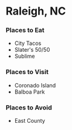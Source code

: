 # Raleigh, NC

### Places to Eat
- City Tacos
- Slater's 50/50
- Sublime

### Places to Visit
- Coronado Island
- Balboa Park

### Places to Avoid
- East County
